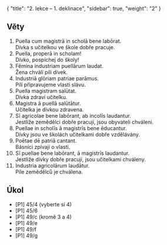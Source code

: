 {
    "title": "2. lekce – 1. deklinace",
    "sidebar": true,
    "weight": "2"
}

## Věty

1. Puella cum magistrā in scholā bene labōrat.  
   Dívka s učitelkou ve škole dobře pracuje. 
2. Puella, properā in scholam!  
   Dívko, pospíchej do školy!
3. Fēmina industriam puellārum laudat.  
   Žena chválí píli dívek. 
4. Industriā glōriam patriae parāmus.  
   Pílí připravujeme vlasti slávu.
5. Puella magistram salūtat.  
   Dívka zdraví učitelku.
6. Magistra ā puellā salūtātur.  
   Učitelka je dívkou zdravena.
7. Sī agricolae bene labōrant, ab incolīs laudantur.  
   Jestliže zemědělci dobře pracují, jsou obyvateli chváleni.
8. Puellae in scholīs ā magistrīs bene ēducantur.   
   Dívky jsou ve školách učitelkami dobře vzdělávány.
9. Poētae dē patriā cantant.  
   Básníci zpívají o vlasti.
10. Sī puellae bene labōrant, ā magistrīs laudantur.   
    Jestliže dívky dobře pracují, jsou učitelkami chváleny.
11. Industria agricolārum laudātur.  
    Píle zemědělců je chválena.



## Úkol

- [P1] 45/4 (vyberte si 4)
- [P1] 45/6
- [P1] 49/c (kromě 3 a 4)
- [P1] 49/e
- [P1] 49/f
- [P1] 49/g


